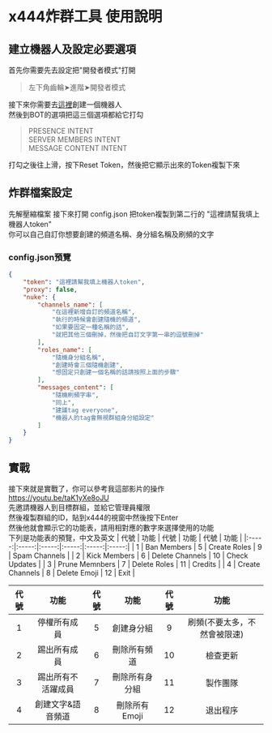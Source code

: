 x444炸群工具 使用說明
====  
## 建立機器人及設定必要選項
首先你需要先去設定把"開發者模式"打開  
>左下角齒輪➤進階➤開發者模式  

接下來你需要去[這裡](https://discord.com/developers/applications)創建一個機器人  
然後到BOT的選項把這三個選項都給它打勾
>PRESENCE INTENT  
SERVER MEMBERS INTENT  
MESSAGE CONTENT INTENT  

打勾之後往上滑，按下Reset Token，然後把它顯示出來的Token複製下來
## 炸群檔案設定
先解壓縮檔案
接下來打開 config.json 把token複製到第二行的 "這裡請幫我填上機器人token"   
你可以自己自訂你想要創建的頻道名稱、身分組名稱及刷頻的文字  
### config.json預覽
```json
{
    "token": "這裡請幫我填上機器人token",
    "proxy": false,
    "nuke": {
        "channels_name": [
            "在這裡新增自訂的頻道名稱",
            "執行的時候會創建隨機的頻道",
            "如果要固定一種名稱的話",
            "就把其他三個刪掉，然後把自訂文字第一串的逗號刪掉"
        ],
        "roles_name": [
            "隨機身分組名稱",
            "創建時會三個隨機創建",
            "想固定只創建一個名稱的話請按照上面的步驟"
        ],
        "messages_content": [
            "隨機刷頻字串",
            "同上",
            "建議tag everyone",
            "機器人的tag會無視群組身分組設定"
        ]
    }
}
```   
## 實戰
接下來就是實戰了，你可以參考我這部影片的操作 https://youtu.be/taK1yXe8oJU  
先邀請機器人到目標群組，並給它管理員權限   
然後複製群組的ID，貼到x444的視窗中然後按下Enter  
然後他就會顯示它的功能表，請用相對應的數字來選擇使用的功能  
下列是功能表的預覽，中文及英文
| 代號 | 功能 | 代號 | 功能 | 代號 | 功能 |
|:-----:|:-----:|:-----:|:-----:|:-----:|:-----:|
|  1  | Ban Members |  5  | Create Roles | 9 | Spam Channels |
|  2  | Kick Members |  6  | Delete Channels | 10 | Check Updates |
|  3  | Prune Memnbers | 7 | Delete Roles | 11 | Credits |
|  4  | Create Channels | 8 | Delete Emoji | 12 | Exit |

| 代號 | 功能 | 代號 | 功能 | 代號 | 功能 |
|:-----:|:-----:|:-----:|:-----:|:-----:|:-----:|
|  1  | 停權所有成員 |  5  | 創建身分組 | 9 | 刷頻(不要太多，不然會被限速) |
|  2  | 踢出所有成員 |  6  | 刪除所有頻道 | 10 | 檢查更新 |
|  3  | 踢出所有不活躍成員 | 7 | 刪除所有身分組 | 11 | 製作團隊 |
|  4  | 創建文字&語音頻道 | 8 | 刪除所有Emoji | 12 | 退出程序 |
